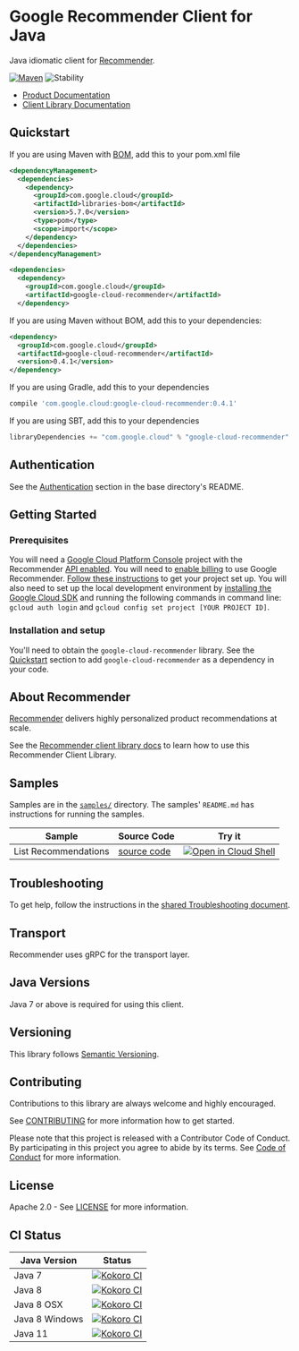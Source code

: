 # Google Recommender Client for Java

Java idiomatic client for [Recommender][product-docs].

[![Maven][maven-version-image]][maven-version-link]
![Stability][stability-image]

- [Product Documentation][product-docs]
- [Client Library Documentation][javadocs]

## Quickstart

If you are using Maven with [BOM][libraries-bom], add this to your pom.xml file
```xml
<dependencyManagement>
  <dependencies>
    <dependency>
      <groupId>com.google.cloud</groupId>
      <artifactId>libraries-bom</artifactId>
      <version>5.7.0</version>
      <type>pom</type>
      <scope>import</scope>
    </dependency>
  </dependencies>
</dependencyManagement>

<dependencies>
  <dependency>
    <groupId>com.google.cloud</groupId>
    <artifactId>google-cloud-recommender</artifactId>
  </dependency>

```

If you are using Maven without BOM, add this to your dependencies:

```xml
<dependency>
  <groupId>com.google.cloud</groupId>
  <artifactId>google-cloud-recommender</artifactId>
  <version>0.4.1</version>
</dependency>

```

[//]: # ({x-version-update-start:google-cloud-recommender:released})

If you are using Gradle, add this to your dependencies
```Groovy
compile 'com.google.cloud:google-cloud-recommender:0.4.1'
```
If you are using SBT, add this to your dependencies
```Scala
libraryDependencies += "com.google.cloud" % "google-cloud-recommender" % "0.4.1"
```
[//]: # ({x-version-update-end})

## Authentication

See the [Authentication][authentication] section in the base directory's README.

## Getting Started

### Prerequisites

You will need a [Google Cloud Platform Console][developer-console] project with the Recommender [API enabled][enable-api].
You will need to [enable billing][enable-billing] to use Google Recommender.
[Follow these instructions][create-project] to get your project set up. You will also need to set up the local development environment by
[installing the Google Cloud SDK][cloud-sdk] and running the following commands in command line:
`gcloud auth login` and `gcloud config set project [YOUR PROJECT ID]`.

### Installation and setup

You'll need to obtain the `google-cloud-recommender` library.  See the [Quickstart](#quickstart) section
to add `google-cloud-recommender` as a dependency in your code.

## About Recommender


[Recommender][product-docs] delivers highly personalized product recommendations at scale.

See the [Recommender client library docs][javadocs] to learn how to
use this Recommender Client Library.





## Samples

Samples are in the [`samples/`](https://github.com/googleapis/java-recommender/tree/master/samples) directory. The samples' `README.md`
has instructions for running the samples.

| Sample                      | Source Code                       | Try it |
| --------------------------- | --------------------------------- | ------ |
| List Recommendations | [source code](https://github.com/googleapis/java-recommender/blob/master/samples/generated/src/main/java/com/google/cloud/examples/recommender/v1beta1/SampleListRecommendations.java) | [![Open in Cloud Shell][shell_img]](https://console.cloud.google.com/cloudshell/open?git_repo=https://github.com/googleapis/java-recommender&page=editor&open_in_editor=samples/generated/src/main/java/com/google/cloud/examples/recommender/v1beta1/SampleListRecommendations.java) |



## Troubleshooting

To get help, follow the instructions in the [shared Troubleshooting document][troubleshooting].

## Transport

Recommender uses gRPC for the transport layer.

## Java Versions

Java 7 or above is required for using this client.

## Versioning


This library follows [Semantic Versioning](http://semver.org/).


## Contributing


Contributions to this library are always welcome and highly encouraged.

See [CONTRIBUTING][contributing] for more information how to get started.

Please note that this project is released with a Contributor Code of Conduct. By participating in
this project you agree to abide by its terms. See [Code of Conduct][code-of-conduct] for more
information.

## License

Apache 2.0 - See [LICENSE][license] for more information.

## CI Status

Java Version | Status
------------ | ------
Java 7 | [![Kokoro CI][kokoro-badge-image-1]][kokoro-badge-link-1]
Java 8 | [![Kokoro CI][kokoro-badge-image-2]][kokoro-badge-link-2]
Java 8 OSX | [![Kokoro CI][kokoro-badge-image-3]][kokoro-badge-link-3]
Java 8 Windows | [![Kokoro CI][kokoro-badge-image-4]][kokoro-badge-link-4]
Java 11 | [![Kokoro CI][kokoro-badge-image-5]][kokoro-badge-link-5]

[product-docs]: https://cloud.google.com/recommendations/
[javadocs]: https://googleapis.dev/java/google-cloud-recommender/latest/
[kokoro-badge-image-1]: http://storage.googleapis.com/cloud-devrel-public/java/badges/java-recommender/java7.svg
[kokoro-badge-link-1]: http://storage.googleapis.com/cloud-devrel-public/java/badges/java-recommender/java7.html
[kokoro-badge-image-2]: http://storage.googleapis.com/cloud-devrel-public/java/badges/java-recommender/java8.svg
[kokoro-badge-link-2]: http://storage.googleapis.com/cloud-devrel-public/java/badges/java-recommender/java8.html
[kokoro-badge-image-3]: http://storage.googleapis.com/cloud-devrel-public/java/badges/java-recommender/java8-osx.svg
[kokoro-badge-link-3]: http://storage.googleapis.com/cloud-devrel-public/java/badges/java-recommender/java8-osx.html
[kokoro-badge-image-4]: http://storage.googleapis.com/cloud-devrel-public/java/badges/java-recommender/java8-win.svg
[kokoro-badge-link-4]: http://storage.googleapis.com/cloud-devrel-public/java/badges/java-recommender/java8-win.html
[kokoro-badge-image-5]: http://storage.googleapis.com/cloud-devrel-public/java/badges/java-recommender/java11.svg
[kokoro-badge-link-5]: http://storage.googleapis.com/cloud-devrel-public/java/badges/java-recommender/java11.html
[stability-image]: https://img.shields.io/badge/stability-ga-green
[maven-version-image]: https://img.shields.io/maven-central/v/com.google.cloud/google-cloud-recommender.svg
[maven-version-link]: https://search.maven.org/search?q=g:com.google.cloud%20AND%20a:google-cloud-recommender&core=gav
[authentication]: https://github.com/googleapis/google-cloud-java#authentication
[developer-console]: https://console.developers.google.com/
[create-project]: https://cloud.google.com/resource-manager/docs/creating-managing-projects
[cloud-sdk]: https://cloud.google.com/sdk/
[troubleshooting]: https://github.com/googleapis/google-cloud-common/blob/master/troubleshooting/readme.md#troubleshooting
[contributing]: https://github.com/googleapis/java-recommender/blob/master/CONTRIBUTING.md
[code-of-conduct]: https://github.com/googleapis/java-recommender/blob/master/CODE_OF_CONDUCT.md#contributor-code-of-conduct
[license]: https://github.com/googleapis/java-recommender/blob/master/LICENSE
[enable-billing]: https://cloud.google.com/apis/docs/getting-started#enabling_billing
[enable-api]: https://console.cloud.google.com/flows/enableapi?apiid=recommender.googleapis.com
[libraries-bom]: https://github.com/GoogleCloudPlatform/cloud-opensource-java/wiki/The-Google-Cloud-Platform-Libraries-BOM
[shell_img]: https://gstatic.com/cloudssh/images/open-btn.png
